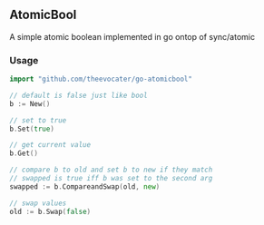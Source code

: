 ## AtomicBool

A simple atomic boolean implemented in go ontop of sync/atomic

### Usage

```go
import "github.com/theevocater/go-atomicbool"

// default is false just like bool
b := New()

// set to true
b.Set(true)

// get current value
b.Get()

// compare b to old and set b to new if they match
// swapped is true iff b was set to the second arg
swapped := b.CompareandSwap(old, new)

// swap values
old := b.Swap(false)
```
